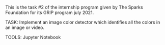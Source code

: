 This is the task #2 of the internship program given by The Sparks Foundation for its GRIP program july 2021. 

TASK: Implement an image color detector which identifies all the colors in an image or video.

TOOLS: Jupyter Notebook
